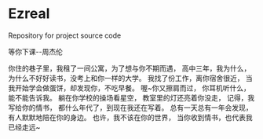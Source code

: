 # Ezreal
Repository for project source code

等你下课--周杰伦

你住的巷子里，我租了一间公寓，为了想与你不期而遇，
高中三年，我为什么，为什么不好好读书，没考上和你一样的大学。
我找了份工作，离你宿舍很近，
当我开始学会做蛋饼，却发现你，不吃早餐。
喔~你又擦肩而过，
你耳机听什么，能不能告诉我。
躺在你学校的操场看星空，
教室里的灯还亮着你没走，
记得，我写给你的情书，
都什么年代了，到现在我还在写着。
总有一天总有一年会发现，
有人默默地陪在你的身边。
也许，我不该在你的世界，
当你收到情书，也代表我已经走远~
